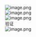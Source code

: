 ![image.png](https://cdn.nlark.com/yuque/0/2023/png/22837360/1695713623135-24f1f7c5-295c-40a0-b041-1bd063ff1f10.png#averageHue=%23ededed&clientId=u4565da3e-7194-4&from=paste&height=186&id=u2d82e943&originHeight=450&originWidth=683&originalType=binary&ratio=1.5&rotation=0&showTitle=false&size=27244&status=done&style=none&taskId=udde4a99a-3366-4bf7-893c-2b77295ae7d&title=&width=282.3333435058594)<br />![image.png](https://cdn.nlark.com/yuque/0/2023/png/22837360/1695713957682-b0a27cf5-3568-40fa-887d-add754362b93.png#averageHue=%23fcfcfb&clientId=u4565da3e-7194-4&from=paste&height=194&id=u7d75a87e&originHeight=442&originWidth=1104&originalType=binary&ratio=1.5&rotation=0&showTitle=false&size=64050&status=done&style=none&taskId=ud3852258-f0a8-4df4-ae19-a5dea0cfd51&title=&width=484)<br />![image.png](https://cdn.nlark.com/yuque/0/2023/png/22837360/1695714013679-ee199962-5e42-4bac-b67f-7f4dc1135d37.png#averageHue=%23181614&clientId=u4565da3e-7194-4&from=paste&height=147&id=ufbec95d4&originHeight=308&originWidth=901&originalType=binary&ratio=1.5&rotation=0&showTitle=false&size=54649&status=done&style=none&taskId=uf7b77021-6f32-4d9e-9e3c-27519af7d8d&title=&width=430.66668701171875)<br />验证<br />![image.png](https://cdn.nlark.com/yuque/0/2023/png/22837360/1695714056387-631682d6-d20e-4d91-a7ea-f573561d2389.png#averageHue=%23ededed&clientId=u4565da3e-7194-4&from=paste&height=168&id=ufd202dbf&originHeight=291&originWidth=615&originalType=binary&ratio=1.5&rotation=0&showTitle=false&size=15723&status=done&style=none&taskId=ubfcbf1fe-8d62-432e-9f0a-09d62639d43&title=&width=354)
